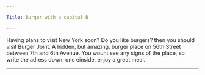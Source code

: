 ```yaml
---

Title: Burger with a capital B

---
```


<p1>Having plans to visit New York soon? Do you like burgers? then you should visit Burger Joint. A hidden, but amazing, burger place on 56th Street between 7th and 6th Avenue.
You wount see any signs of the place, so write the adress down. onc einside, enjoy a great meal. </p1>

---
